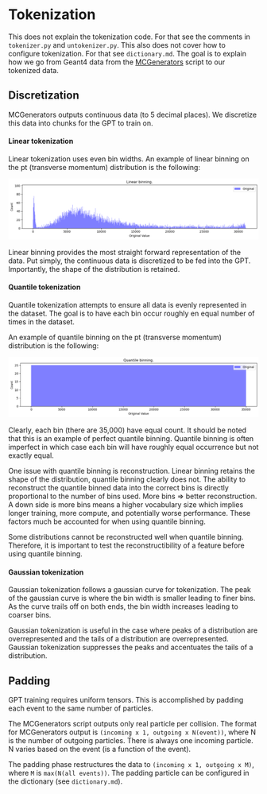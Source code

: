 # Tokenization #

This does not explain the tokenization code. For that see the comments in `tokenizer.py` and `untokenizer.py`. This also does not cover how to configure tokenization. For that see `dictionary.md`. The goal is to explain how we go from Geant4 data from the [MCGenerators](https://github.com/xju2/MCGenerators/tree/main/G4/HadronicInteraction) script to our tokenized data.

## Discretization ##

MCGenerators outputs continuous data (to 5 decimal places). We discretize this data into chunks for the GPT to train on.

#### Linear tokenization ####

Linear tokenization uses even bin widths. An example of linear binning on the pt (transverse momentum) distribution is the following:

![Linear binning example](tokenization_linear_example.png)

Linear binning provides the most straight forward representation of the data. Put simply, the continuous data is discretized to be fed into the GPT. Importantly, the shape of the distribution is retained.

#### Quantile tokenization ####

Quantile tokenization attempts to ensure all data is evenly represented in the dataset. The goal is to have each bin occur roughly en equal number of times in the dataset.

An example of quantile binning on the pt (transverse momentum) distribution is the following:

![Quantile binning example](tokenization_quantile_example.png)

Clearly, each bin (there are 35,000) have equal count. It should be noted that this is an example of perfect quantile binning. Quantile binning is often imperfect in which case each bin will have roughly equal occurrence but not exactly equal.

One issue with quantile binning is reconstruction. Linear binning retains the shape of the distribution, quantile binning clearly does not. The ability to reconstruct the quantile binned data into the correct bins is directly proportional to the number of bins used. More bins => better reconstruction. A down side is more bins means a higher vocabulary size which implies longer training, more compute, and potentially worse performance. These factors much be accounted for when using quantile binning.

Some distributions cannot be reconstructed well when quantile binning. Therefore, it is important to test the reconstructibility of a feature before using quantile binning.

#### Gaussian tokenization ####

Gaussian tokenization follows a gaussian curve for tokenization. The peak of the gaussian curve is where the bin width is smaller leading to finer bins. As the curve trails off on both ends, the bin width increases leading to coarser bins.

Gaussian tokenization is useful in the case where peaks of a distribution are overrepresented and the tails of a distribution are overrepresented. Gaussian tokenization suppresses the peaks and accentuates the tails of a distribution.

## Padding ##

GPT training requires uniform tensors. This is accomplished by padding each event to the same number of particles.

The MCGenerators script outputs only real particle per collision. The format for MCGenerators output is `(incoming x 1, outgoing x N(event))`, where N is the number of outgoing particles. There is always one incoming particle. N varies based on the event (is a function of the event).

The padding phase restructures the data to `(incoming x 1, outgoing x M)`, where `M` is `max(N(all events))`. The padding particle can be configured in the dictionary (see `dictionary.md`).